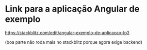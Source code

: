 # Link para a aplicação Angular de exemplo

https://stackblitz.com/edit/angular-exemplo-de-aplicacao-lp3

(boa parte não roda mais no stackblitz porque agora exige backend)
